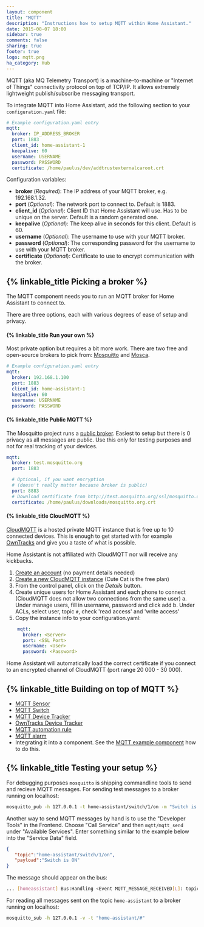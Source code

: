```yaml
---
layout: component
title: "MQTT"
description: "Instructions how to setup MQTT within Home Assistant."
date: 2015-08-07 18:00
sidebar: true
comments: false
sharing: true
footer: true
logo: mqtt.png
ha_category: Hub
---
```


MQTT (aka MQ Telemetry Transport) is a machine-to-machine or "Internet of Things" connectivity protocol on top of TCP/IP. It allows extremely lightweight publish/subscribe messaging transport.

To integrate MQTT into Home Assistant, add the following section to your `configuration.yaml` file:

```yaml
# Example configuration.yaml entry
mqtt:
  broker: IP_ADDRESS_BROKER
  port: 1883
  client_id: home-assistant-1
  keepalive: 60
  username: USERNAME
  password: PASSWORD
  certificate: /home/paulus/dev/addtrustexternalcaroot.crt
```

Configuration variables:

- **broker** (*Required*): The IP address of your MQTT broker, e.g. 192.168.1.32.
- **port** (*Optional*): The network port to connect to. Default is 1883.
- **client_id** (*Optional*): Client ID that Home Assistant will use. Has to be unique on the server. Default is a random generated one.
- **keepalive** (*Optional*): The keep alive in seconds for this client. Default is 60.
- **username** (*Optional*): The username to use with your MQTT broker.
- **password** (*Optional*): The corresponding password for the username to use with your MQTT broker.
- **certificate** (*Optional*): Certificate to use to encrypt communication with the broker.

## {% linkable_title Picking a broker %}

The MQTT component needs you to run an MQTT broker for Home Assistant to connect to.

There are three options, each with various degrees of ease of setup and privacy.

#### {% linkable_title Run your own %}

Most private option but requires a bit more work. There are two free and open-source brokers to pick
from: [Mosquitto](http://mosquitto.org/) and [Mosca](http://www.mosca.io/).

```yaml
# Example configuration.yaml entry
mqtt:
  broker: 192.168.1.100
  port: 1883
  client_id: home-assistant-1
  keepalive: 60
  username: USERNAME
  password: PASSWORD
```

#### {% linkable_title Public MQTT %}

The Mosquitto project runs a [public broker](http://test.mosquitto.org). Easiest to setup but there
is 0 privacy as all messages are public. Use this only for testing purposes and not for real tracking
of your devices.

```yaml
mqtt:
  broker: test.mosquitto.org
  port: 1883

  # Optional, if you want encryption
  # (doesn't really matter because broker is public)
  port: 8883
  # Download certificate from http://test.mosquitto.org/ssl/mosquitto.org.crt
  certificate: /home/paulus/downloads/mosquitto.org.crt
```

#### {% linkable_title CloudMQTT %}

[CloudMQTT](https://www.cloudmqtt.com) is a hosted private MQTT instance that is free up to 10
connected devices. This is enough to get started with for example
[OwnTracks](/components/device_tracker.owntracks.html) and give you a taste of what is possible.

<p class='note'>
Home Assistant is not affiliated with CloudMQTT nor will receive any kickbacks.
</p>

 1. [Create an account](https://customer.cloudmqtt.com/login) (no payment details needed)
 2. [Create a new CloudMQTT instance](https://customer.cloudmqtt.com/subscription/create)
    (Cute Cat is the free plan)
 3. From the control panel, click on the _Details_ button.
 4. Create unique users for Home Assistant and each phone to connect<br>(CloudMQTT does not allow two
    connections from the same user)
      a. Under manage users, fill in username, password and click add
      b. Under ACLs, select user, topic `#`, check 'read access' and 'write access'
 5. Copy the instance info to your configuration.yaml:
```yaml
    mqtt:
      broker: <Server>
      port: <SSL Port>
      username: <User>
      password: <Password>
```

<p class='note'>
Home Assistant will automatically load the correct certificate if you connect to an encrypted channel
of CloudMQTT (port range 20 000 - 30 000).
</p>

## {% linkable_title Building on top of MQTT %}

 - [MQTT Sensor](/components/sensor.mqtt.html)
 - [MQTT Switch](/components/switch.mqtt.html)
 - [MQTT Device Tracker](/components/device_tracker.mqtt.html)
 - [OwnTracks Device Tracker](/components/device_tracker.owntracks.html)
 - [MQTT automation rule](/components/automation.html#mqtt-based-automation)
 - [MQTT alarm](/components/alarm_control_panel.mqtt.html)
 - Integrating it into a component. See the [MQTT example component](https://github.com/balloob/home-assistant/blob/dev/config/custom_components/mqtt_example.py) how to do this.

## {% linkable_title Testing your setup %}

For debugging purposes `mosquitto` is shipping commandline tools to send and recieve MQTT messages. For sending test messages to a broker running on localhost:

```bash
mosquitto_pub -h 127.0.0.1 -t home-assistant/switch/1/on -m "Switch is ON"
```

Another way to send MQTT messages by hand is to use the "Developer Tools" in the Frontend. Choose "Call Service" and then `mqtt/mqtt_send` under "Available Services". Enter something similar to the example below into the "Service Data" field.

```json
{
   "topic":"home-assistant/switch/1/on",
   "payload":"Switch is ON"
}
```

The message should appear on the bus:

```bash
... [homeassistant] Bus:Handling <Event MQTT_MESSAGE_RECEIVED[L]: topic=home-assistant/switch/1/on, qos=0, payload=Switch is ON>
```

For reading all messages sent on the topic `home-assistant` to a broker running on localhost:

```bash
mosquitto_sub -h 127.0.0.1 -v -t "home-assistant/#"
```
